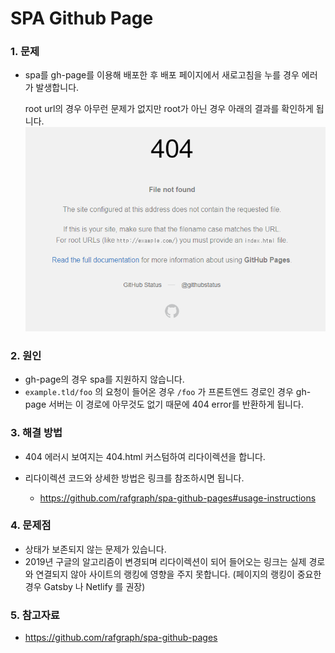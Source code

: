 # SPA Github Page



### 1. 문제

- spa를 gh-page를 이용해 배포한 후 배포 페이지에서 새로고침을 누를 경우 에러가 발생합니다.

  root url의 경우 아무런 문제가 없지만 root가 아닌 경우 아래의 결과를 확인하게 됩니다.![image-20210317143145192](210317_이원준_ghPage_SPA.assets/image-20210317143145192.png)



### 2. 원인

- gh-page의 경우 spa를 지원하지 않습니다.
- `example.tld/foo` 의 요청이 들어온 경우 `/foo` 가 프론트엔드 경로인 경우 gh-page 서버는 이 경로에 아무것도 없기 때문에 404 error를 반환하게 됩니다.



### 3. 해결 방법

- 404 에러시 보여지는 404.html 커스텀하여 리다이렉션을 합니다.

- 리다이렉션 코드와 상세한 방법은 링크를 참조하시면 됩니다.

  - https://github.com/rafgraph/spa-github-pages#usage-instructions



### 4. 문제점

- 상태가 보존되지 않는 문제가 있습니다.
- 2019년 구글의 알고리즘이 변경되며 리다이렉션이 되어 들어오는 링크는 실제 경로와 연결되지 않아 사이트의 랭킹에 영향을 주지 못합니다.
  (페이지의 랭킹이 중요한 경우 Gatsby 나 Netlify 를 권장)



### 5. 참고자료

- https://github.com/rafgraph/spa-github-pages